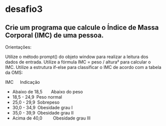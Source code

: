 # desafio3

## Crie um programa que calcule o Índice de Massa Corporal (IMC) de uma pessoa.

Orientações:

Utilize o método prompt() do objeto window para realizar a leitura dos dados de entrada.
Utilize a fórmula IMC = peso / altura² para calcular o IMC.
Utilize a estrutura if-else para classificar o IMC de acordo com a tabela da OMS:

IMC   Indicação
* Abaixo de 18,5    Abaixo do peso
* 18,5 - 24,9 Peso normal
* 25,0 - 29,9 Sobrepeso
* 30,0 - 34,9 Obesidade grau I
* 35,0 - 39,9 Obesidade grau II
* Acima de 40,0     Obesidade grau III
